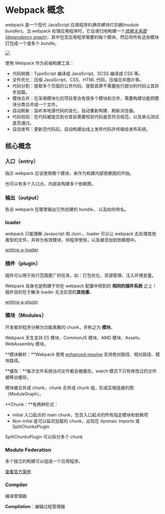 # Webpack 概念

webpack 是一个现代 JavaScript 应用程序的*静态模块打包器(module bundler)*。当 webpack 处理应用程序时，它会递归地构建一个[*依赖关系图(dependency graph)*](https://webpack.js.org/concepts/dependency-graph/)，其中包含应用程序需要的每个模块，然后将所有这些模块打包成一个或多个 *bundle*。



![](https://file.simonwong.cn/share/webpack-controdition.png)



使用 Webpack 作为前端构建工具：

- 代码转换：TypeScript 编译成 JavaScript、SCSS 编译成 CSS 等。
- 文件优化：压缩 JavaScript、CSS、HTML 代码，压缩合并图片等。
- 代码分割：提取多个页面的公共代码、提取首屏不需要执行部分的代码让其异步加载。
- 模块合并：在采用模块化的项目里会有很多个模块和文件，需要构建功能把模块分类合并成一个文件。
- 自动刷新：监听本地源代码的变化，自动重新构建、刷新浏览器。
- 代码校验：在代码被提交到仓库前需要校验代码是否符合规范，以及单元测试是否通过。
- 自动发布：更新完代码后，自动构建出线上发布代码并传输给发布系统。



## 核心概念

### 入口（entry）

指示 webpack 应该使用哪个模块，来作为构建内部依赖图的开始。

也可以有多个入口点，内部会构建多个依赖图。

### 输出（output）

告诉 webpack 在哪里输出它所创建的 bundle， 以及如何命名。

### loader

webpack 只能理解 Javascript 和 Json 。loader 可以让 webpack 去处理其他类型的文件，并转为有效模块，供程序使用，以及被添加到依赖图中。

[writing-a-loader](https://webpack.docschina.org/contribute/writing-a-loader/)

### 插件（plugin）

插件可以用于执行范围更广的任务。如：打包优化、资源管理、注入环境变量。

Webpack 自身也是构建于你在 webpack 配置中用到的 **相同的插件系统** 之上！插件目的在于解决 loader 无法实现的**其他事**。

[writing-a-plugin](https://webpack.docschina.org/contribute/writing-a-plugin/)

### 模块（Modules）

开发者将程序分解为功能离散的 chunk，并称之为 **模块**。

Webpack 天生支持 ES 模块、CommonJS 模块、AMD 模块、Assets、WebAssembly 模块。



**模块解析：**Webpack 使用 [enhanced-resolve](https://www.npmjs.com/package/enhanced-resolve) 支持绝对路径、相对路径、模块路径。

**缓存：**每次文件系统访问文件都会被缓存。watch 模式下只有修改过的文件被移出缓存。



模块被合并成 chunk，chunk 合并成 chunk 组，形成互相连接的图（ModuleGraph）。

**Chunk：**有两种形式：

- initial 入口起点的 main chunk，包含入口起点的所有指定模块和依赖项
- Non-inital 是可以延迟加载的 chunk，出现在 dynmaic imports 或 SplitChunksPlugin 

SplitChunksPlugin 可以拆分多个 chunk



### Module Federation

多个独立的构建可以组成一个应用程序。

[查看官方案例](https://webpack.docschina.org/concepts/module-federation/)

### Compiler

编译管理器

**Compilation**：编辑过程管理器

